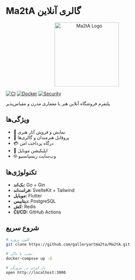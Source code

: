 # Ma2tA گالری آنلاین

<p align="center">
  <img src="docs/assets/logo.png" alt="Ma2tA Logo" width="200"/>
</p>

[![CI](https://github.com/galleryartma2ta/Ma2tA/actions/workflows/ci.yml/badge.svg)](https://github.com/galleryartma2ta/Ma2tA/actions/workflows/ci.yml)
[![Docker](https://github.com/galleryartma2ta/Ma2tA/actions/workflows/docker.yml/badge.svg)](https://github.com/galleryartma2ta/Ma2tA/actions/workflows/docker.yml)
[![Security](https://github.com/galleryartma2ta/Ma2tA/actions/workflows/security.yml/badge.svg)](https://github.com/galleryartma2ta/Ma2tA/actions/workflows/security.yml)

پلتفرم فروشگاه آنلاین هنر با معماری مدرن و مقیاس‌پذیر

## ویژگی‌ها

- 🎨 نمایش و فروش آثار هنری
- 👥 پروفایل هنرمندان و گالری‌ها
- 💳 درگاه پرداخت امن
- 📱 اپلیکیشن موبایل
- 🌐 وب‌سایت ریسپانسیو

## تکنولوژی‌ها

- **بک‌اند:** Go + Gin
- **فرانت‌اند:** SvelteKit + Tailwind
- **موبایل:** Flutter
- **دیتابیس:** PostgreSQL
- **کش:** Redis
- **CI/CD:** GitHub Actions

## شروع سریع

```bash
# کلون پروژه
git clone https://github.com/galleryartma2ta/Ma2tA.git

# نصب با داکر
docker-compose up -d

# باز کردن در مرورگر
open http://localhost:3000